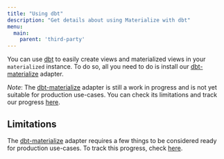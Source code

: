 ```yaml
---
title: "Using dbt"
description: "Get details about using Materialize with dbt"
menu:
  main:
    parent: 'third-party'
---
```


You can use [dbt] to easily create views and materialized views in your `materialized`
instance. To do so, all you need to do is install our [dbt-materialize] adapter.

*Note*: The [dbt-materialize] adapter is still a work in progress and is not yet suitable
for production use-cases. You can check its limitations and track our progress
[here](https://github.com/MaterializeInc/materialize/issues/5462).

## Limitations

The [dbt-materialize] adapter requires a few things to be considered ready for production
use-cases. To track this progress, check [here](https://github.com/MaterializeInc/materialize/issues/5462).

[dbt]: https://www.getdbt.com/
[dbt-materialize]: https://github.com/MaterializeInc/materialize/blob/main/misc/dbt-materialize/README.md
